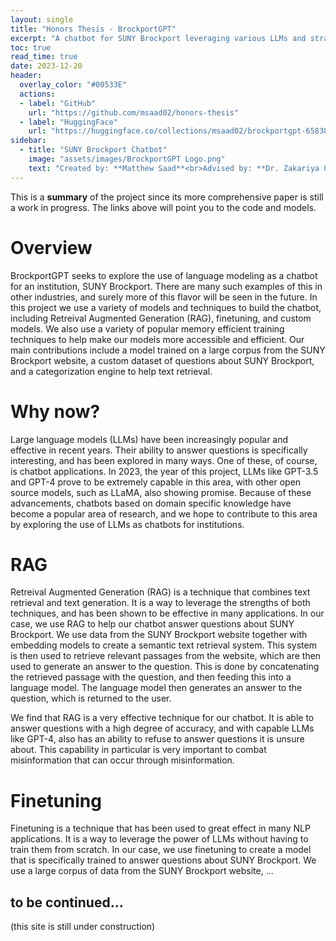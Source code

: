 ```yaml
---
layout: single
title: "Honors Thesis - BrockportGPT"
excerpt: "A chatbot for SUNY Brockport leveraging various LLMs and strategies such as RAG, finetuning, and custom models."
toc: true
read_time: true
date: 2023-12-20
header:
  overlay_color: "#00533E"
  actions:
  - label: "GitHub"
    url: "https://github.com/msaad02/honors-thesis"
  - label: "HuggingFace"
    url: "https://huggingface.co/collections/msaad02/brockportgpt-658383bbd6cc28d6bd66152b"
sidebar:
  - title: "SUNY Brockport Chatbot"
    image: "assets/images/BrockportGPT Logo.png"
    text: "Created by: **Matthew Saad**<br>Advised by: **Dr. Zakariya Qawaqneh**"
---
```


This is a **summary** of the project since its more comprehensive paper is still a work in progress. The  links above will point you to the code and models.

# Overview

BrockportGPT seeks to explore the use of language modeling as a chatbot for an institution, SUNY Brockport. There are many such examples of this in other industries, and surely more of this flavor will be seen in the future. In this project we use a variety of models and techniques to build the chatbot, including Retreival Augmented Generation (RAG), finetuning, and custom models. We also use a variety of popular memory efficient training techniques to help make our models more accessible and efficient. Our main contributions include a model trained on a large corpus from the SUNY Brockport website, a custom dataset of questions about SUNY Brockport, and a categorization engine to help text retrieval.

# Why now?

Large language models (LLMs) have been increasingly popular and effective in recent years. Their ability to answer questions is specifically interesting, and has been explored in many ways. One of these, of course, is chatbot applications. In 2023, the year of this project, LLMs like GPT-3.5 and GPT-4 prove to be extremely capable in this area, with other open source models, such as LLaMA, also showing promise. Because of these advancements, chatbots based on domain specific knowledge have become a popular area of research, and we hope to contribute to this area by exploring the use of LLMs as chatbots for institutions.

# RAG

Retreival Augmented Generation (RAG) is a technique that combines text retrieval and text generation. It is a way to leverage the strengths of both techniques, and has been shown to be effective in many applications. In our case, we use RAG to help our chatbot answer questions about SUNY Brockport. We use data from the SUNY Brockport website together with embedding models to create a semantic text retrieval system. This system is then used to retrieve relevant passages from the website, which are then used to generate an answer to the question. This is done by concatenating the retrieved passage with the question, and then feeding this into a language model. The language model then generates an answer to the question, which is returned to the user.

We find that RAG is a very effective technique for our chatbot. It is able to answer questions with a high degree of accuracy, and with capable LLMs like GPT-4, also has an ability to refuse to answer questions it is unsure about. This capability in particular is very important to combat misinformation that can occur through misinformation.

# Finetuning

Finetuning is a technique that has been used to great effect in many NLP applications. It is a way to leverage the power of LLMs without having to train them from scratch. In our case, we use finetuning to create a model that is specifically trained to answer questions about SUNY Brockport. We use a large corpus of data from the SUNY Brockport website, ...

## to be continued...

(this site is still under construction)